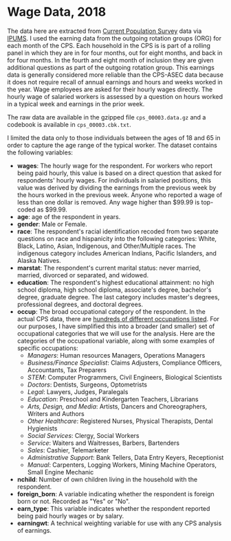 # Wage Data, 2018

The data here are extracted from [Current Population Survey](https://www.census.gov/programs-surveys/cps.html) data via [IPUMS](https://cps.ipums.org/cps/). I used the earning data from the outgoing rotation groups (ORG) for each month of the CPS. Each household in the CPS is is part of a rolling panel in which they are in for four months, out for eight months, and back in for four months. In the fourth and eight month of inclusion they are given additional questions as part of the outgoing rotation group. This earnings data is generally considered more reliable than the CPS-ASEC data because it does not require recall of annual earnings and hours and weeks worked in the year. Wage employees are asked for their hourly wages directly. The hourly wage of salaried workers is assessed by a question on hours worked in a typical week and earnings in the prior week. 

The raw data are available in the gzipped file `cps_00003.data.gz` and a codebook is available in `cps_00003.cbk.txt`. 

I limited the data only to those individuals between the ages of 18 and 65 in order to capture the age range of the typical worker. The dataset contains the following variables:

* **wages**: The hourly wage for the respondent. For workers who report being paid hourly, this value is based on a direct question that asked for respondents' hourly wages. For individuals in salaried positions, this value was derived by dividing the earnings from the previous week by the hours worked in the previous week. Anyone who reported a wage of less than one dollar is removed. Any wage higher than \$99.99 is top-coded as \$99.99. 
* **age**: age of the respondent in years.
* **gender**: Male or Female.
* **race**: The respondent's racial identification recoded from two separate questions on race and hispanicity into the following categories: White, Black, Latino, Asian, Indigenous, and Other/Multiple races. The indigenous category includes American Indians, Pacific Islanders, and Alaska Natives. 
* **marstat**: The respondent's current marital status: never married, married, divorced or separated, and widowed.
* **education**: The respondent's highest educational attainment: no high school diploma, high school diploma, associate's degree, bachelor's degree, graduate degree. The last category includes master's degrees, professional degrees, and doctoral degrees. 
* **occup**: The broad occupational category of the respondent. In the actual CPS data, there are [hundreds of different occupations listed](https://www.bls.gov/cps/cenocc2010.htm). For our purposes, I have simplified this into a broader (and smaller) set of occupational categories that we will use for the analysis. Here are the categories of the occupational variable, along with some examples of specific occupations:
  * *Managers*: Human resources Managers, Operations Managers
  * *Business/Finance Specialist*: Claims Adjusters, Compliance Officers, Accountants, Tax Preparers
  * *STEM*: Computer Programmers, Civil Engineers, Biological Scientists
  * *Doctors*: Dentists, Surgeons, Optometrists
  * *Legal*: Lawyers, Judges, Paralegals
  * *Education*: Preschool and Kindergarten Teachers, Librarians
  * *Arts, Design, and Media*: Artists, Dancers and Choreographers, Writers and Authors
  * *Other Healthcare*: Registered Nurses, Physical Therapists, Dental Hygienists
  * *Social Services*: Clergy, Social Workers
  * *Service*: Waiters and Waitresses, Barbers, Bartenders
  * *Sales*: Cashier, Telemarketer
  * *Administrative Support*: Bank Tellers, Data Entry Keyers, Receptionist
  * *Manual*: Carpenters, Logging Workers, Mining Machine Operators, Small Engine Mechanic
* **nchild**: Number of own children living in the household with the respondent. 
* **foreign_born**: A variable indicating whether the respondent is foreign born or not. Recorded as "Yes" or "No". 
* **earn_type**: This variable indicates whether the respondent reported being paid hourly wages or by salary. 
* **earningwt**: A technical weighting variable for use with any CPS analysis of earnings. 


